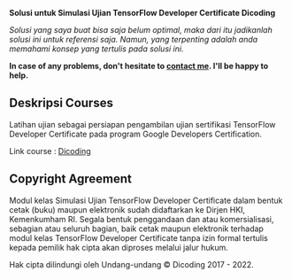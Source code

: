 **Solusi untuk Simulasi Ujian TensorFlow Developer Certificate Dicoding**

*Solusi yang saya buat bisa saja belum optimal, maka dari itu jadikanlah solusi ini untuk referensi saja. Namun, yang terpenting adalah anda memahami konsep yang tertulis pada solusi ini.*

**In case of any problems, don't hesitate to [contact me][2]. I'll be happy to help.**

## Deskripsi Courses ##
Latihan ujian sebagai persiapan pengambilan ujian sertifikasi TensorFlow Developer Certificate pada program Google Developers Certification.

Link course : [Dicoding][1]

[1]:https://www.dicoding.com/academies/312
[2]:https://www.instagram.com/arsyakaukabi/


## Copyright Agreement ##
Modul kelas Simulasi Ujian TensorFlow Developer Certificate dalam bentuk cetak (buku) maupun elektronik sudah didaftarkan ke Dirjen HKI, Kemenkumham RI. Segala bentuk penggandaan dan atau komersialisasi, sebagian atau seluruh bagian, baik cetak maupun elektronik terhadap modul kelas TensorFlow Developer Certificate tanpa izin formal tertulis kepada pemilik hak cipta akan diproses melalui jalur hukum.

Hak cipta dilindungi oleh Undang-undang © Dicoding 2017 - 2022.